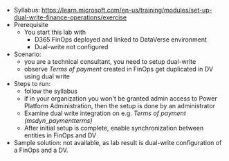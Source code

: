 - Syllabus: https://learn.microsoft.com/en-us/training/modules/set-up-dual-write-finance-operations/exercise
- Prerequisite
    - You start this lab with
        - D365 FinOps deployed and linked to DataVerse environment
        - Dual-write not configured
- Scenario:
    - you are a technical consultant, you need to setup dual-write
    - observe *Terms of payment* created in FinOps get duplicated in DV using dual write
- Steps to run:
    - follow the syllabus
    - if in your organization you won't be granted admin access to Power Platform Administration, then the setup is done by an administrator
    - Examine dual write integration on e.g. *Terms of payment (msdyn_paymentterms)*
    - After initial setup is complete, enable synchronization between entities in FinOps and DV
- Sample solution: not available, as lab result is dual-write configuration of a FinOps and a DV.
